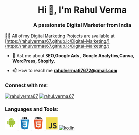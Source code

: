 <h1 align="center">Hi 👋, I'm Rahul Verma</h1>
<h3 align="center">A passionate Digital Marketer from India</h3>

 👨‍💻 All of my Digital Marketing Projects are available at [https://rahulvermaa67.github.io/Digital-Marketing/](https://rahulvermaa67.github.io/Digital-Marketing/)

- 💬 Ask me about **SEO,Google Ads , Google Analytics,Canva, WordPress, Shopify.**

- 📫 How to reach me **rahulverma67672@gmail.com**

<h3 align="left">Connect with me:</h3>
<p align="left">
<a href="https://linkedin.com/in/rahulverma67" target="blank"><img align="center" src="https://raw.githubusercontent.com/rahuldkjain/github-profile-readme-generator/master/src/images/icons/Social/linked-in-alt.svg" alt="rahulverma67" height="30" width="40" /></a>
<a href="https://instagram.com/rahul.verma.67" target="blank"><img align="center" src="https://raw.githubusercontent.com/rahuldkjain/github-profile-readme-generator/master/src/images/icons/Social/instagram.svg" alt="rahul.verma.67" height="30" width="40" /></a>
</p>

<h3 align="left">Languages and Tools:</h3>
<p align="left"> <a href="https://developer.android.com" target="_blank" rel="noreferrer"> <img src="https://raw.githubusercontent.com/devicons/devicon/master/icons/android/android-original-wordmark.svg" alt="android" width="40" height="40"/> </a> <a href="https://www.w3schools.com/css/" target="_blank" rel="noreferrer"> <img src="https://raw.githubusercontent.com/devicons/devicon/master/icons/css3/css3-original-wordmark.svg" alt="css3" width="40" height="40"/> </a> <a href="https://www.w3.org/html/" target="_blank" rel="noreferrer"> <img src="https://raw.githubusercontent.com/devicons/devicon/master/icons/html5/html5-original-wordmark.svg" alt="html5" width="40" height="40"/> </a> <a href="https://developer.mozilla.org/en-US/docs/Web/JavaScript" target="_blank" rel="noreferrer"> <img src="https://raw.githubusercontent.com/devicons/devicon/master/icons/javascript/javascript-original.svg" alt="javascript" width="40" height="40"/> </a> <a href="https://kotlinlang.org" target="_blank" rel="noreferrer"> <img src="https://www.vectorlogo.zone/logos/kotlinlang/kotlinlang-icon.svg" alt="kotlin" width="40" height="40"/> </a> </p>

